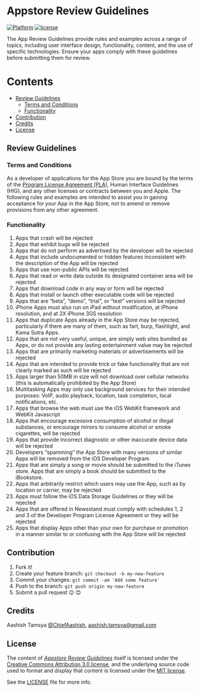 # Appstore Review Guidelines

<!---
Created by Aashish Tamsya on 01/09/16.
Copyright © 2016 Aashish Tamsya. All rights reserved.
-->

[![Platform](https://img.shields.io/badge/platform-ios-lightgrey.svg)]()
[![license](https://img.shields.io/github/license/mashape/apistatus.svg?maxAge=2592000)](/LICENSE.md)

The App Review Guidelines provide rules and examples across a range of topics, including user interface design, functionality, content, and the use of specific technologies. Ensure your apps comply with these guidelines before submitting them for review.

# Contents

-	[Review Guidelines](#review-guidelines)
	-	[Terms and Conditions](#terms-and-conditions)
	-	[Functionality](#functionality)	
-	[Contribution](#contribution)
-	[Credits](#credits)
-	[License](#license)

## Review Guidelines

### Terms and Conditions

As a developer of applications for the App Store you are bound by the terms of the [Program License Agreement (PLA)](https://developer.apple.com/), Human Interface Guidelines (HIG), and any other licenses or contracts between you and Apple. The following rules and examples are intended to assist you in gaining acceptance for your App in the App Store, not to amend or remove provisions from any other agreement.

### Functionality

1.	Apps that crash will be rejected
2.	Apps that exhibit bugs will be rejected
3.	Apps that do not perform as advertised by the developer will be rejected
4.	Apps that include undocumented or hidden features inconsistent with the description of the App will be rejected
5.	Apps that use non-public APIs will be rejected
6.	Apps that read or write data outside its designated container area will be rejected
7.	Apps that download code in any way or form will be rejected
8.	Apps that install or launch other executable code will be rejected
9.	Apps that are “beta”, “demo”, “trial”, or “test” versions will be rejected
10.	iPhone Apps must also run on iPad without modification, at iPhone resolution, and at 2X iPhone 3GS resolution
11.	Apps that duplicate Apps already in the App Store may be rejected, particularly if there are many of them, such as fart, burp, flashlight, and Kama Sutra Apps.
12.	Apps that are not very useful, unique, are simply web sites bundled as Apps, or do not provide any lasting entertainment value may be rejected
13.	Apps that are primarily marketing materials or advertisements will be rejected
14.	Apps that are intended to provide trick or fake functionality that are not clearly marked as such will be rejected
15.	Apps larger than 50MB in size will not download over cellular networks (this is automatically prohibited by the App Store)
16.	Multitasking Apps may only use background services for their intended purposes: VoIP, audio playback, location, task completion, local notifications, etc.
17.	Apps that browse the web must use the iOS WebKit framework and WebKit Javascript
18.	Apps that encourage excessive consumption of alcohol or illegal substances, or encourage minors to consume alcohol or smoke cigarettes, will be rejected
19.	Apps that provide incorrect diagnostic or other inaccurate device data will be rejected
20.	Developers “spamming” the App Store with many versions of similar Apps will be removed from the iOS Developer Program
21.	Apps that are simply a song or movie should be submitted to the iTunes store. Apps that are simply a book should be submitted to the iBookstore.
22.	Apps that arbitrarily restrict which users may use the App, such as by location or carrier, may be rejected
23.	Apps must follow the iOS Data Storage Guidelines or they will be rejected
24.	Apps that are offered in Newsstand must comply with schedules 1, 2 and 3 of the Developer Program License Agreement or they will be rejected
25.	Apps that display Apps other than your own for purchase or promotion in a manner similar to or confusing with the App Store will be rejected

<!---
Created by Aashish Tamsya on 01/09/16.
Copyright © 2016 Aashish Tamsya. All rights reserved.
-->



## Contribution

1. Fork it!
2. Create your feature branch: `git checkout -b my-new-feature`
3. Commit your changes: `git commit -am 'Add some feature'`
4. Push to the branch: `git push origin my-new-feature`
5. Submit a pull request 😉 😊


## Credits

Aashish Tamsya [@ChiefAashish](https://www.twitter.com/chiefaashish),
aashish.tamsya@gmail.com

## License

The content of [*Appstore Review Guidelines*](https://github.com/aashishtamsya/Appstore-Review-Guidelines) itself is licensed under the [Creative Commons Attribution 3.0 license](https://creativecommons.org/licenses/by/3.0/us/deed.en_US), and the underlying source code used to format and display that content is licensed under the [MIT license](https://opensource.org/licenses/mit-license.php).

See the [LICENSE](LICENSE.md) file for more info.
